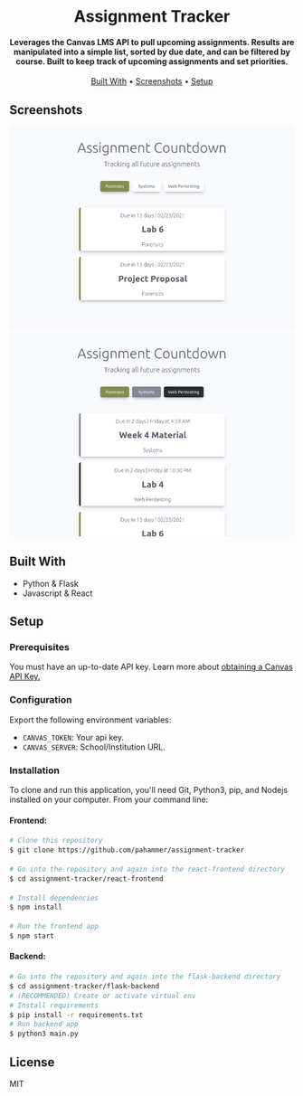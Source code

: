 <br />
<h1 align="center">
  <br>
  Assignment Tracker
  <br>

<h4 align="center">Leverages the Canvas LMS API to pull upcoming assignments. Results are manipulated into a simple list, sorted by due date, and can be filtered by course. Built to keep track of upcoming assignments and set priorities.</h4>

<p align="center">
  <a href="#built-with">Built With</a> •
  <a href="#screenshots">Screenshots</a> •
  <a href="#setup">Setup</a>
</p>

</h1>

## Screenshots

![screenshot1](https://github.com/pahammer/assignment-tracker/blob/main/screenshots/img1.png)
![screenshot2](https://github.com/pahammer/assignment-tracker/blob/main/screenshots/img2.png)

## Built With

- Python & Flask
- Javascript & React

## Setup

### Prerequisites

You must have an up-to-date API key. Learn more about [obtaining a Canvas API Key.](https://canvas.instructure.com/doc/api/index.html)

### Configuration

Export the following environment variables:

- `CANVAS_TOKEN`: Your api key.
- `CANVAS_SERVER`: School/Institution URL.

### Installation

To clone and run this application, you'll need Git, Python3, pip, and Nodejs installed on your computer. From your command line:

#### Frontend:

```bash
# Clone this repository
$ git clone https://github.com/pahammer/assignment-tracker

# Go into the repository and again into the react-frontend directory
$ cd assignment-tracker/react-frontend

# Install dependencies
$ npm install

# Run the frontend app
$ npm start
```

#### Backend:

```bash
# Go into the repository and again into the flask-backend directory
$ cd assignment-tracker/flask-backend
# (RECOMMENDED) Create or activate virtual env
# Install requirements
$ pip install -r requirements.txt
# Run backend app
$ python3 main.py
```

## License

MIT

